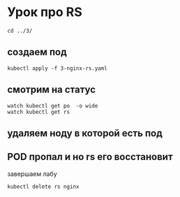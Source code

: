 # Урок про RS


```
cd ../3/
```

## создаем под
```
kubectl apply -f 3-nginx-rs.yaml
```
## cмотрим на статус
```
watch kubectl get po  -o wide
watch kubectl get rs
```
## удаляем ноду в которой есть под

## POD пропал и но rs его восстановит

завершаем лабу
```
kubectl delete rs nginx
```
